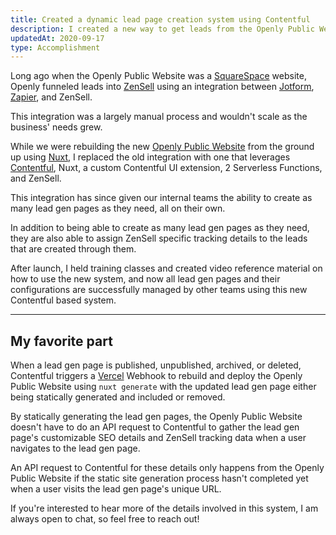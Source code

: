 ```yaml
---
title: Created a dynamic lead page creation system using Contentful
description: I created a new way to get leads from the Openly Public Website into ZenSell using Contentful and a couple serverless functions.
updatedAt: 2020-09-17
type: Accomplishment
---
```


Long ago when the Openly Public Website was a [SquareSpace](https://www.squarespace.com/) website, Openly funneled leads into [ZenSell](https://www.zendesk.com/sell/) using an integration between [Jotform](https://www.jotform.com/), [Zapier](https://zapier.com/), and ZenSell.

This integration was a largely manual process and wouldn't scale as the business' needs grew.

While we were rebuilding the new [Openly Public Website](https://openly.com) from the ground up using [Nuxt](https://nuxtjs.org/), I replaced the old integration with one that leverages [Contentful](https://www.contentful.com/), Nuxt, a custom Contentful UI extension, 2 Serverless Functions, and ZenSell.

This integration has since given our internal teams the ability to create as many lead gen pages as they need, all on their own.

In addition to being able to create as many lead gen pages as they need, they are also able to assign ZenSell specific tracking details to the leads that are created through them.

After launch, I held training classes and created video reference material on how to use the new system, and now all lead gen pages and their configurations are successfully managed by other teams using this new Contentful based system.

---

## My favorite part

When a lead gen page is published, unpublished, archived, or deleted, Contentful triggers a [Vercel](https://vercel.com) Webhook to rebuild and deploy the Openly Public Website using `nuxt generate` with the updated lead gen page either being statically generated and included or removed.

By statically generating the lead gen pages, the Openly Public Website doesn't have to do an API request to Contentful to gather the lead gen page's customizable SEO details and ZenSell tracking data when a user navigates to the lead gen page.

An API request to Contentful for these details only happens from the Openly Public Website if the static site generation process hasn't completed yet when a user visits the lead gen page's unique URL.

If you're interested to hear more of the details involved in this system, I am always open to chat, so feel free to reach out!
